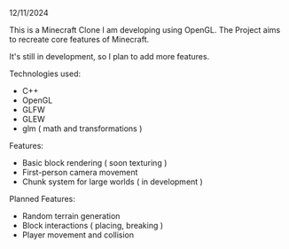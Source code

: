 12/11/2024

This is a Minecraft Clone I am developing using OpenGL.
The Project aims to recreate core features of Minecraft.

It's still in development, so I plan to add more features.

Technologies used:
- C++
- OpenGL
- GLFW
- GLEW
- glm ( math and transformations )

Features:
- Basic block rendering ( soon texturing )
- First-person camera movement
- Chunk system for large worlds ( in development )

Planned Features:
- Random terrain generation
- Block interactions ( placing, breaking )
- Player movement and collision
